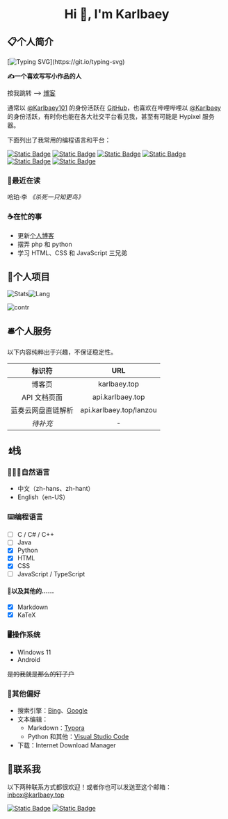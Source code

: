 # <center>Hi 👋, I'm Karlbaey</center>

## 📋个人简介

[![Typing SVG](https://readme-typing-svg.demolab.com?font=Fira+Code&pause=1000&color=2E64F7&width=435&lines=Hello!+I'm+Karlbaey!;Welcome+to+my+personal+profile!)](https://git.io/typing-svg)

**✍一个喜欢写写小作品的人**

按我跳转 --> [博客](//karlbaey.top)

通常以 [@Karlbaey101](//github.com/karlbaey101) 的身份活跃在 [GitHub](//github.com)，也喜欢在哔哩哔哩以 [@Karlbaey](https://space.bilibili.com/383959860) 的身份活跃，有时你也能在各大社交平台看见我，甚至有可能是 Hypixel 服务器。

下面列出了我常用的编程语言和平台：

[![Static Badge](https://img.shields.io/badge/Python-m?style=flat-square&logo=python&logoColor=white&labelColor=%233776AB&color=%233776AB)](//python.org) [![Static Badge](https://img.shields.io/badge/Git-m?style=flat-square&logo=git&logoColor=white&labelColor=%23F05032&color=%23F05032)](//git-scm.com) [![Static Badge](https://img.shields.io/badge/Node.js-m?style=flat-square&logo=nodedotjs&logoColor=white&labelColor=%235FA04E&color=%235FA04E)](//nodejs.org) [![Static Badge](https://img.shields.io/badge/HTML-m?style=flat-square&logo=html5&logoColor=white&labelColor=%23E34F26&color=%23E34F26)](//html.spec.whatwg.org) [![Static Badge](https://img.shields.io/badge/Markdown-black?style=flat-square&logo=markdown&logoColor=white&labelColor=black&color=black)](https://www.markdown.cn/) [![Static Badge](https://img.shields.io/badge/GitHub-m?style=flat-square&logo=github&logoColor=white&labelColor=%23181717&color=%23181717)](//github.com/Karlbaey101)

### 📕**最近在读**

哈珀·李 *《杀死一只知更鸟》*

### ☕在忙的事

- 更新[个人博客](//karlbaey.top)
- 摆弄 php 和 python
- 学习 HTML、CSS 和 JavaScript 三兄弟

## 🥇个人项目

![Stats](https://github-readme-stats.vercel.app/api?username=karlbaey101&show_icons=true&theme=tokyonight)![Lang](https://github-readme-stats.vercel.app/api/top-langs/?username=karlbaey101&layout=compact)

![contr](https://github-readme-activity-graph.vercel.app/graph?username=Karlbaey101&theme=react-dark)


## 🛎️个人服务

以下内容纯粹出于兴趣，不保证稳定性。

|       标识符       |           URL           |
| :----------------: | :---------------------: |
|       博客页       |      karlbaey.top       |
|    API 文档页面    |    api.karlbaey.top     |
| 蓝奏云网盘直链解析 | api.karlbaey.top/lanzou |
|      *待补充*      |            -            |

## ⏫栈

### 🧑‍🤝‍🧑自然语言

- 中文（zh-hans、zh-hant）
- English（en-US）

### ⌨️编程语言

- [ ] C / C# / C++
- [ ] Java
- [x] Python
- [x] HTML
- [x] CSS
- [ ] JavaScript / TypeScript

#### 📌以及其他的……

- [x] Markdown
- [x] KaTeX

### 🖥️操作系统

- Windows 11
- Android

~~是的我就是那么的钉子户~~

### 🥰其他偏好

- 搜索引擎：[Bing](//bing.com)、[Google](//google.com)
- 文本编辑：
	- Markdown：[Typora](//typoraio.cn)
	- Python 和其他：[Visual Studio Code](//code.visualstudio.com/)
- 下载：Internet Download Manager

## 🔗联系我

以下两种联系方式都很欢迎！或者你也可以发送至这个邮箱：<a href="mailto:inbox@karlbaey.top">inbox@karlbaey.top</a>

[![Static Badge](https://img.shields.io/badge/BLOG-m?style=for-the-badge&logo=bookstack&logoColor=white&labelColor=%230288D1&color=%230288D1)](//karlbaey.top) [![Static Badge](https://img.shields.io/badge/EMAIL-m?style=for-the-badge&logo=maildotru&logoColor=white&labelColor=%23005FF9&color=%23005FF9)](mailto:karlbaey101@outlook.com)

